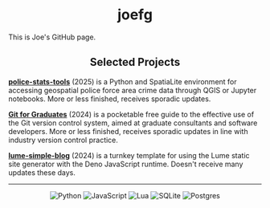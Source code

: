 <h1 align="center">joefg</h1>

This is Joe's GitHub page.

<h2 align="center">Selected Projects</h2>

[**police-stats-tools**](https://github.com/joefg/police-stats-tools) (2025)
is a Python and
SpatiaLite environment for accessing geospatial police force area crime data
through QGIS or Jupyter notebooks. More or less finished, receives sporadic
updates.

[**Git for Graduates**](https://git-for-graduates.pages.dev) (2024)
is a pocketable
free guide to the effective use of the Git version control system, aimed at
graduate consultants and software developers. More or less finished, receives
sporadic updates in line with industry version control practice.

[**lume-simple-blog**](https://github.com/joefg/lume-simple-blog) (2024)
is a turnkey template for using the Lume static site generator with the Deno
JavaScript runtime. Doesn't receive many updates these days.

---

<div align="center">

![Python](https://img.shields.io/badge/python-3670A0?style=for-the-badge&logo=python&logoColor=ffdd54)
![JavaScript](https://img.shields.io/badge/javascript-%23323330.svg?style=for-the-badge&logo=javascript&logoColor=%23F7DF1E)
![Lua](https://img.shields.io/badge/lua-%232C2D72.svg?style=for-the-badge&logo=lua&logoColor=white)
![SQLite](https://img.shields.io/badge/sqlite-%2307405e.svg?style=for-the-badge&logo=sqlite&logoColor=white)
![Postgres](https://img.shields.io/badge/postgres-%23316192.svg?style=for-the-badge&logo=postgresql&logoColor=white)

</div>
